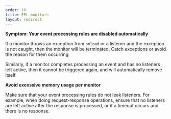 ```yaml
---
order: 10
title: EPL monitors
layout: redirect
---
```


**Symptom: Your event processing rules are disabled automatically**

If a monitor throws an exception from `onload` or a listener and the exception is not caught, then the monitor will be terminated. Catch exceptions or avoid the reason for them occurring.

Similarly, if a monitor completes processing an event and has no listeners left active, then it cannot be triggered again, and will automatically remove itself.

**Avoid excessive memory usage per monitor**

Make sure that your event processing rules do not leak listeners. For example, when doing request-response operations, ensure that no listeners are left active after the response is processed, or if a timeout occurs and there is no response.